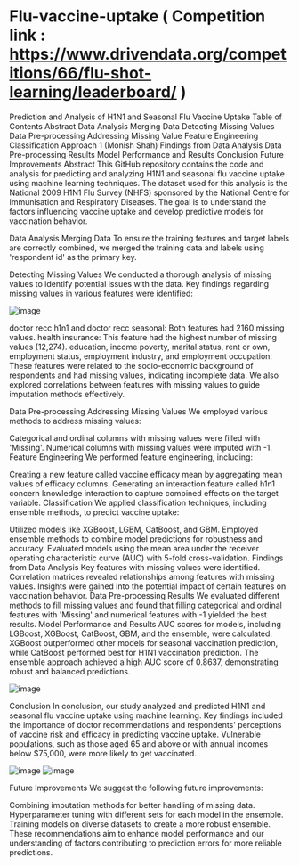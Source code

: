 # Flu-vaccine-uptake ( Competition link : https://www.drivendata.org/competitions/66/flu-shot-learning/leaderboard/ )
Prediction and Analysis of H1N1 and Seasonal Flu Vaccine Uptake
Table of Contents
Abstract
Data Analysis
Merging Data
Detecting Missing Values
Data Pre-processing
Addressing Missing Value
Feature Engineering
Classification
Approach 1 (Monish Shah)
Findings from Data Analysis
Data Pre-processing Results
Model Performance and Results
Conclusion
Future Improvements
Abstract <a name="abstract"></a>
This GitHub repository contains the code and analysis for predicting and analyzing H1N1 and seasonal flu vaccine uptake using machine learning techniques. The dataset used for this analysis is the National 2009 H1N1 Flu Survey (NHFS) sponsored by the National Centre for Immunisation and Respiratory Diseases. The goal is to understand the factors influencing vaccine uptake and develop predictive models for vaccination behavior.

Data Analysis <a name="data-analysis"></a>
Merging Data <a name="merging-data"></a>
To ensure the training features and target labels are correctly combined, we merged the training data and labels using 'respondent id' as the primary key.

Detecting Missing Values <a name="detecting-missing-values"></a>
We conducted a thorough analysis of missing values to identify potential issues with the data. Key findings regarding missing values in various features were identified:

![image](https://github.com/Monish24/Flu-vaccine-uptake/assets/54630644/ded0b53b-6718-45fd-a809-9b84ad30c4de)

doctor recc h1n1 and doctor recc seasonal: Both features had 2160 missing values.
health insurance: This feature had the highest number of missing values (12,274).
education, income poverty, marital status, rent or own, employment status, employment industry, and employment occupation: These features were related to the socio-economic background of respondents and had missing values, indicating incomplete data.
We also explored correlations between features with missing values to guide imputation methods effectively.

Data Pre-processing <a name="data-pre-processing"></a>
Addressing Missing Values <a name="addressing-missing-values"></a>
We employed various methods to address missing values:

Categorical and ordinal columns with missing values were filled with 'Missing'.
Numerical columns with missing values were imputed with -1.
Feature Engineering <a name="feature-engineering"></a>
We performed feature engineering, including:

Creating a new feature called vaccine efficacy mean by aggregating mean values of efficacy columns.
Generating an interaction feature called h1n1 concern knowledge interaction to capture combined effects on the target variable.
Classification <a name="classification"></a>
We applied classification techniques, including ensemble methods, to predict vaccine uptake:

Utilized models like XGBoost, LGBM, CatBoost, and GBM.
Employed ensemble methods to combine model predictions for robustness and accuracy.
Evaluated models using the mean area under the receiver operating characteristic curve (AUC) with 5-fold cross-validation.
Findings from Data Analysis <a name="findings-from-data-analysis"></a>
Key features with missing values were identified.
Correlation matrices revealed relationships among features with missing values.
Insights were gained into the potential impact of certain features on vaccination behavior.
Data Pre-processing Results <a name="data-pre-processing-results"></a>
We evaluated different methods to fill missing values and found that filling categorical and ordinal features with 'Missing' and numerical features with -1 yielded the best results.
Model Performance and Results <a name="model-performance-and-results"></a>
AUC scores for models, including LGBoost, XGBoost, CatBoost, GBM, and the ensemble, were calculated.
XGBoost outperformed other models for seasonal vaccination prediction, while CatBoost performed best for H1N1 vaccination prediction.
The ensemble approach achieved a high AUC score of 0.8637, demonstrating robust and balanced predictions.

![image](https://github.com/Monish24/Flu-vaccine-uptake/assets/54630644/496b52ff-3a6f-46fd-8610-722e859fc79b)

Conclusion <a name="conclusion"></a>
In conclusion, our study analyzed and predicted H1N1 and seasonal flu vaccine uptake using machine learning. Key findings included the importance of doctor recommendations and respondents' perceptions of vaccine risk and efficacy in predicting vaccine uptake. Vulnerable populations, such as those aged 65 and above or with annual incomes below $75,000, were more likely to get vaccinated.

![image](https://github.com/Monish24/Flu-vaccine-uptake/assets/54630644/c82b7479-1b9c-4001-94ba-0b322a562ad4)
![image](https://github.com/Monish24/Flu-vaccine-uptake/assets/54630644/00f59df8-43b8-4bc7-a8f7-936b2c7f2c69)


Future Improvements <a name="future-improvements"></a>
We suggest the following future improvements:

Combining imputation methods for better handling of missing data.
Hyperparameter tuning with different sets for each model in the ensemble.
Training models on diverse datasets to create a more robust ensemble.
These recommendations aim to enhance model performance and our understanding of factors contributing to prediction errors for more reliable predictions.
